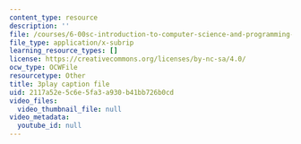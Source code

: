```yaml
---
content_type: resource
description: ''
file: /courses/6-00sc-introduction-to-computer-science-and-programming-spring-2011/2117a52e5c6e5fa3a930b41bb726b0cd_C2BBAW78fYg.vtt
file_type: application/x-subrip
learning_resource_types: []
license: https://creativecommons.org/licenses/by-nc-sa/4.0/
ocw_type: OCWFile
resourcetype: Other
title: 3play caption file
uid: 2117a52e-5c6e-5fa3-a930-b41bb726b0cd
video_files:
  video_thumbnail_file: null
video_metadata:
  youtube_id: null
---
```

